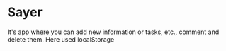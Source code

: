 # Sayer
It's app where you can add new information or tasks, etc., comment and delete them. Here used localStorage
